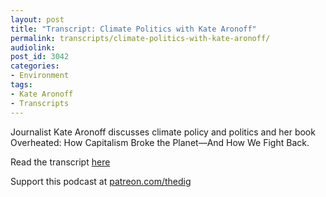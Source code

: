```yaml
---
layout: post
title: "Transcript: Climate Politics with Kate Aronoff"
permalink: transcripts/climate-politics-with-kate-aronoff/
audiolink: 
post_id: 3042
categories:
- Environment
tags: 
- Kate Aronoff
- Transcripts
---
```

Journalist Kate Aronoff discusses climate policy and politics and her book Overheated: How Capitalism Broke the Planet—And How We Fight Back.

Read the transcript [here](https://jacobinmag.com/2021/08/capitalism-climate-crisis-global-green-new-deal-clean-energy-fossil-fuel-industry)

Support this podcast at [patreon.com/thedig](http://www.patreon.com/TheDig) 


